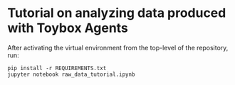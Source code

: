 # Tutorial on analyzing data produced with Toybox Agents

After activating the virtual environment from the top-level of the repository, run:

```
pip install -r REQUIREMENTS.txt
jupyter notebook raw_data_tutorial.ipynb
```
